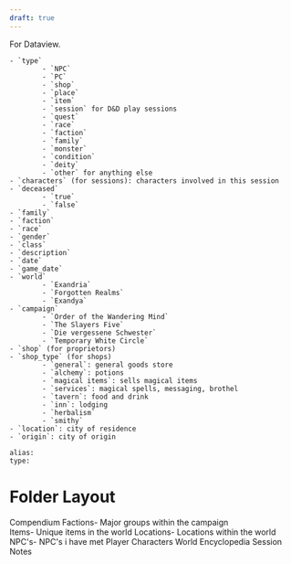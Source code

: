 ```yaml
---
draft: true
---
```

For Dataview.

```
- `type` 
		- `NPC` 
		- `PC` 
		- `shop` 
		- `place` 
		- `item` 
		- `session` for D&D play sessions 
		- `quest` 
		- `race` 
		- `faction` 
		- `family` 
		- `monster` 
		- `condition` 
		- `deity` 
		- `other` for anything else 
- `characters` (for sessions): characters involved in this session 
- `deceased` 
		- `true` 
		- `false` 
- `family` 
- `faction` 
- `race` 
- `gender` 
- `class` 
- `description` 
- `date` 
- `game_date` 
- `world` 
		- `Exandria` 
		- `Forgotten Realms` 
		- `Exandya` 
- `campaign` 
		- `Order of the Wandering Mind` 
		- `The Slayers Five` 
		- `Die vergessene Schwester` 
		- `Temporary White Circle` 
- `shop` (for proprietors) 
- `shop_type` (for shops) 
		- `general`: general goods store 
		- `alchemy`: potions 
		- `magical items`: sells magical items 
		- `services`: magical spells, messaging, brothel 
		- `tavern`: food and drink 
		- `inn`: lodging 
		- `herbalism` 
		- `smithy` 
- `location`: city of residence 
- `origin`: city of origin
```

```
alias:
type:

```
# Folder Layout
Compendium
	Factions- Major groups within the campaign	
	Items- Unique items in the world
	Locations- Locations within the world
	NPC's- NPC's i have met
	Player Characters
	World
Encyclopedia
Session Notes
